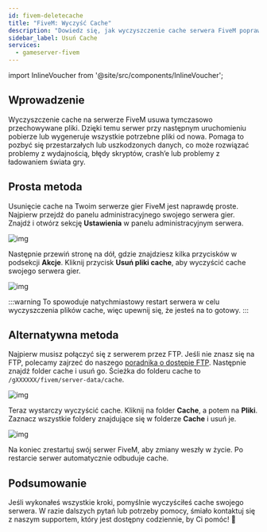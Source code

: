 ```yaml
---
id: fivem-deletecache
title: "FiveM: Wyczyść Cache"
description: "Dowiedz się, jak wyczyszczenie cache serwera FiveM poprawia wydajność i rozwiązuje błędy, zapewniając płynniejszą rozgrywkę → Sprawdź teraz"
sidebar_label: Usuń Cache
services:
  - gameserver-fivem
---
```


import InlineVoucher from '@site/src/components/InlineVoucher';



## Wprowadzenie

Wyczyszczenie cache na serwerze FiveM usuwa tymczasowo przechowywane pliki. Dzięki temu serwer przy następnym uruchomieniu pobierze lub wygeneruje wszystkie potrzebne pliki od nowa. Pomaga to pozbyć się przestarzałych lub uszkodzonych danych, co może rozwiązać problemy z wydajnością, błędy skryptów, crash’e lub problemy z ładowaniem świata gry.

<InlineVoucher />

## Prosta metoda

Usunięcie cache na Twoim serwerze gier FiveM jest naprawdę proste. Najpierw przejdź do panelu administracyjnego swojego serwera gier. Znajdź i otwórz sekcję **Ustawienia** w panelu administracyjnym serwera.



![img](https://screensaver01.zap-hosting.com/index.php/s/nizHMSk7oXCsJS4/download)



Następnie przewiń stronę na dół, gdzie znajdziesz kilka przycisków w podsekcji **Akcje**. Kliknij przycisk **Usuń pliki cache**, aby wyczyścić cache swojego serwera gier.

![img](https://screensaver01.zap-hosting.com/index.php/s/A2RiTo8gJiTibGR/download)

:::warning 
To spowoduje natychmiastowy restart serwera w celu wyczyszczenia plików cache, więc upewnij się, że jesteś na to gotowy.
:::


## Alternatywna metoda

Najpierw musisz połączyć się z serwerem przez FTP. Jeśli nie znasz się na FTP, polecamy zajrzeć do naszego [poradnika o dostępie FTP](gameserver-ftpaccess.md). Następnie znajdź folder cache i usuń go. Ścieżka do folderu cache to `/gXXXXXX/fivem/server-data/cache`.

![img](https://screensaver01.zap-hosting.com/index.php/s/dfpssTy8KL7B3cK/download)

Teraz wystarczy wyczyścić cache. Kliknij na folder **Cache**, a potem na **Pliki**. Zaznacz wszystkie foldery znajdujące się w folderze **Cache** i usuń je.

![img](https://screensaver01.zap-hosting.com/index.php/s/MnHpWiDmBgHa63B/download)

Na koniec zrestartuj swój serwer FiveM, aby zmiany weszły w życie. Po restarcie serwer automatycznie odbuduje cache.



## Podsumowanie

Jeśli wykonałeś wszystkie kroki, pomyślnie wyczyściłeś cache swojego serwera. W razie dalszych pytań lub potrzeby pomocy, śmiało kontaktuj się z naszym supportem, który jest dostępny codziennie, by Ci pomóc! 🙂

<InlineVoucher />